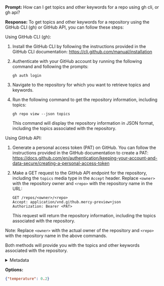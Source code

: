 **Prompt:**
How can I get topics and other keywords for a repo using gh cli, or gh api?

**Response:**
To get topics and other keywords for a repository using the GitHub CLI (gh) or GitHub API, you can follow these steps:

Using GitHub CLI (gh):

1. Install the GitHub CLI by following the instructions provided in the GitHub CLI documentation: https://cli.github.com/manual/installation

2. Authenticate with your GitHub account by running the following command and following the prompts:
   ```
   gh auth login
   ```

3. Navigate to the repository for which you want to retrieve topics and keywords.

4. Run the following command to get the repository information, including topics:
   ```
   gh repo view --json topics
   ```

   This command will display the repository information in JSON format, including the topics associated with the repository.

Using GitHub API:

1. Generate a personal access token (PAT) on GitHub. You can follow the instructions provided in the GitHub documentation to create a PAT: https://docs.github.com/en/authentication/keeping-your-account-and-data-secure/creating-a-personal-access-token

2. Make a GET request to the GitHub API endpoint for the repository, including the `topics` media type in the `Accept` header. Replace `<owner>` with the repository owner and `<repo>` with the repository name in the URL:
   ```
   GET /repos/<owner>/<repo> 
   Accept: application/vnd.github.mercy-preview+json
   Authorization: Bearer <PAT>
   ```

   This request will return the repository information, including the topics associated with the repository.

Note: Replace `<owner>` with the actual owner of the repository and `<repo>` with the repository name in the above commands.

Both methods will provide you with the topics and other keywords associated with the repository.

<details><summary>Metadata</summary>

- Duration: 22186 ms
- Datetime: 2023-11-02T13:27:58.180354
- Model: gpt-3.5-turbo-0613

</details>

**Options:**
```json
{"temperature": 0.2}
```

